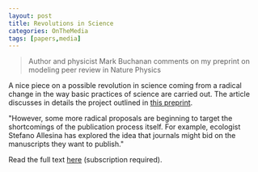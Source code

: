 ```yaml
---
layout: post
title: Revolutions in Science
categories: OnTheMedia
tags: [papers,media]
---
```


> Author and physicist Mark Buchanan comments on my preprint on modeling peer review in Nature Physics

A nice piece on a possible revolution in science coming from a radical change in the way basic practices of science are carried out. The article discusses in details the project outlined in [this preprint](http://arxiv.org/abs/0911.0344).

"However, some more radical proposals are beginning to target the shortcomings of the publication process itself. For example, ecologist Stefano Allesina has explored the idea that journals might bid on the manuscripts they want to publish."

Read the full text [here](http://www.nature.com/nphys/journal/v6/n1/full/nphys1487.html) (subscription required).

